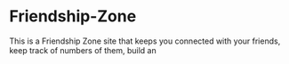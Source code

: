 # Friendship-Zone
This is a Friendship Zone site that keeps you connected with your friends, keep track of numbers of them, build an
